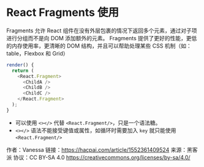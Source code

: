 # React Fragments 使用

Fragments 允许 React 组件在没有外层包裹的情况下返回多个元素，通过对子项进行分组而不是向 DOM 添加额外的元素。 Fragments 提供了更好的性能，更低的内存使用率，更清晰的 DOM 结构，并且可以帮助处理某些 CSS 机制（如：table，Flexbox 和 Grid）

```javascript
render() {
  return (
    <React.Fragment>
      <ChildA />
      <ChildB />
      <ChildC />
    </React.Fragment>
  );
}
```

- 可以使用 `<></>` 代替 `<React.Fragment/>`，只是一个语法糖。
- `<></>` 语法不能接受键值或属性，如循环时需要加入 `key` 就只能使用 `<React.Fragment/>`

作者：Vanessa
链接：https://hacpai.com/article/1552361409524
来源：黑客派
协议：CC BY-SA 4.0 https://creativecommons.org/licenses/by-sa/4.0/